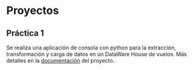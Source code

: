 # Proyectos

## Práctica 1
Se realiza una aplicación de consola con python para la extracción, transformación y carga de datos en un DataWare House de vuelos. Más detalles en la [documentación](practica_1/README.md) del proyecto.